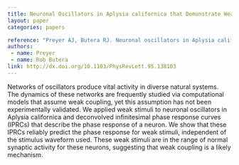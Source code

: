 ```yaml
---
title: Neuronal Oscillators in Aplysia californica that Demonstrate Weak Coupling In Vitro 
layout: paper
categories: papers

reference: "Preyer AJ, Butera RJ. Neuronal oscillators in Aplysia californica that demonstrate weak coupling in vitro (2005) Physical Review Letters, 95 (13): 138103."
authors: 
 - name: Preyer
 - name: Rob Butera
link: http://dx.doi.org/10.1103/PhysRevLett.95.138103
---
```


Networks of oscillators produce vital activity in diverse natural systems. The dynamics of these networks are frequently studied via computational models that assume weak coupling, yet this assumption has not been experimentally validated. We applied weak stimuli to neuronal oscillators in Aplysia californica and deconvolved infinitesimal phase response curves (IPRCs) that describe the phase response of a neuron. We show that these IPRCs reliably predict the phase response for weak stimuli, independent of the stimulus waveform used. These weak stimuli are in the range of normal synaptic activity for these neurons, suggesting that weak coupling is a likely mechanism.

